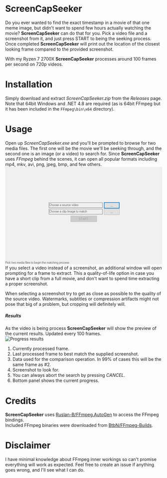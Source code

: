 # ScreenCapSeeker
Do you ever wanted to find the exact timestamp in a movie of that one meme image, but didn't want to spend few hours actually watching the movie? **ScreenCapSeeker** can do that for you. Pick a video file and a screenshot from it, and just press START to being the seeking process. Once completed **ScreenCapSeeker** will print out the location of the closest looking frame compared to the provided screenshot. 
  
With my Ryzen 7 2700X **ScreenCapSeeker** processes around 100 frames per second on 720p videos.

# Installation
Simply download and extract *ScreenCapSeeker.zip* from the *Releases* page.  
Note that 64bit Windows and .NET 4.8 are required (as is 64bit FFmpeg but it has been included in the `FFmpeg\bin\x64` directory).

# Usage
Open up *ScreenCapSeeker.exe* and you'll be prompted to browse for two media files. The first one will be the movie we'll be seeking through, and the second one is an image (or a video) to search for. Since **ScreenCapSeeker** uses *FFmpeg* behind the scenes, it can open all popular formats including mp4, mkv, avi, png, jpeg, bmp, and few others.
![Main menu preview](docs/intro.png)  
If you select a video instead of a screenshot, an additional window will open prompting for a frame to extract. This a quality-of-life option in case you have a short clip from a full movie, and don't want to spend time extracting a proper screenshot.  
 
When selecting a screenshot try to get as close as possible to the quality of the source video. Watermarks, subtitles or compression artifacts might not pose that big of a problem, but cropping will definitely will. 

##### Results
As the video is being process **ScreenCapSeeker** will show the preview of the current results. Updated every 100 frames.  
![Progress results](docs/preview.jpg)  
1. Currently processed frame. 
2. Last processed frame to best match the supplied screenshot.
3. Data used for the comparison operation. In 99% of cases this will be the same frame as #2.
4. Screenshot to look for.
5. You can always abort the search by pressing *CANCEL*.
6. Bottom panel shows the current progress.
  
# Credits
**ScreenCapSeeker** uses [Ruslan-B/FFmpeg.AutoGen](https://github.com/Ruslan-B/FFmpeg.AutoGen) to access the FFmpeg bindings.  
Included FFmpeg binaries were downloaded from [BtbN/FFmpeg-Builds](https://github.com/BtbN/FFmpeg-Builds/releases).

# Disclaimer
I have minimal knowledge about FFmpeg inner workings so can't promise everything will work as expected. Feel free to create an issue if anything goes wrong, and I'll see what I can do.
